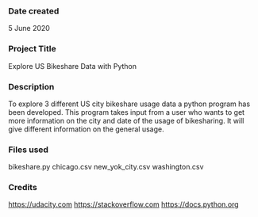 ### Date created
5 June 2020

### Project Title
Explore US Bikeshare Data with Python

### Description
To explore 3 different US city bikeshare usage data a python program has been developed. 
This program takes input from a user who wants to get more information on the city and date
of the usage of bikesharing. It will give different information on the general usage.

### Files used
bikeshare.py
chicago.csv
new_yok_city.csv
washington.csv

### Credits
https://udacity.com
https://stackoverflow.com
https://docs.python.org